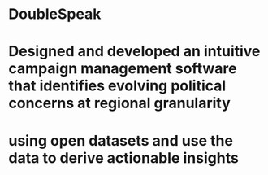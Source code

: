 # DoubleSpeak

# Designed and developed an intuitive campaign management software that identifies evolving political concerns at regional granularity
# using open datasets and use the data to derive actionable insights
